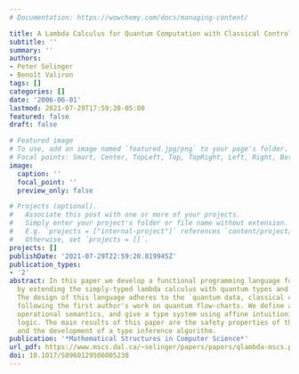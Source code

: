 ```yaml
---
# Documentation: https://wowchemy.com/docs/managing-content/

title: A Lambda Calculus for Quantum Computation with Classical Control
subtitle: ''
summary: ''
authors:
- Peter Selinger
- Benoît Valiron
tags: []
categories: []
date: '2006-06-01'
lastmod: 2021-07-29T17:59:20-05:00
featured: false
draft: false

# Featured image
# To use, add an image named `featured.jpg/png` to your page's folder.
# Focal points: Smart, Center, TopLeft, Top, TopRight, Left, Right, BottomLeft, Bottom, BottomRight.
image:
  caption: ''
  focal_point: ''
  preview_only: false

# Projects (optional).
#   Associate this post with one or more of your projects.
#   Simply enter your project's folder or file name without extension.
#   E.g. `projects = ["internal-project"]` references `content/project/deep-learning/index.md`.
#   Otherwise, set `projects = []`.
projects: []
publishDate: '2021-07-29T22:59:20.819945Z'
publication_types:
- '2'
abstract: In this paper we develop a functional programming language for quantum computers
  by extending the simply-typed lambda calculus with quantum types and operations.
  The design of this language adheres to the `quantum data, classical control' paradigm,
  following the first author's work on quantum flow-charts. We define a call-by-value
  operational semantics, and give a type system using affine intuitionistic linear
  logic. The main results of this paper are the safety properties of the language
  and the development of a type inference algorithm.
publication: '*Mathematical Structures in Computer Science*'
url_pdf: https://www.mscs.dal.ca/~selinger/papers/papers/qlambda-mscs.pdf
doi: 10.1017/S0960129506005238
---
```

